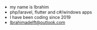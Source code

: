 - my name is Ibrahim
- php/laravel, flutter and c#/windows apps
- I have been coding since 2019
- Ibrahimadelft@outlook.com